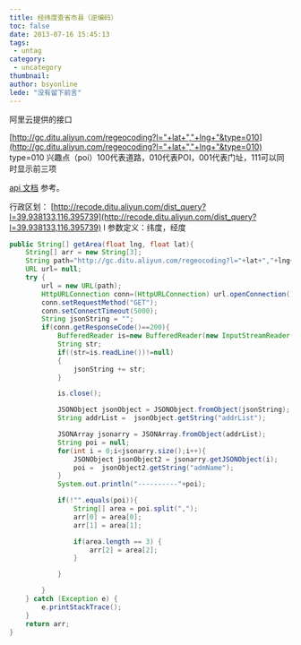 ```yaml
---
title: 经纬度查省市县（逆编码）
toc: false
date: 2013-07-16 15:45:13
tags:
 - untag
category: 
 - uncategory
thumbnail: 
author: bsyonline
lede: "没有留下前言"
---
```



阿里云提供的接口

[http://gc.ditu.aliyun.com/regeocoding?l="+lat+","+lng+"&type=010](http://gc.ditu.aliyun.com/regeocoding?l="+lat+","+lng+"&type=010)
type=010 兴趣点（poi）100代表道路，010代表POI，001代表门址，111可以同时显示前三项


[api 文档](http://gc.ditu.aliyun.com/jsdoc/geocode_api.html) 参考。

行政区划：
[http://recode.ditu.aliyun.com/dist_query?l=39.938133,116.395739](http://recode.ditu.aliyun.com/dist_query?l=39.938133,116.395739)
l 参数定义：纬度，经度


```java
public String[] getArea(float lng, float lat){
    String[] arr = new String[3];
    String path="http://gc.ditu.aliyun.com/regeocoding?l="+lat+","+lng+"&type=010";
    URL url= null;
    try {
        url = new URL(path);
        HttpURLConnection conn=(HttpURLConnection) url.openConnection();
        conn.setRequestMethod("GET");
        conn.setConnectTimeout(5000);
        String jsonString = "";
        if(conn.getResponseCode()==200){
            BufferedReader is=new BufferedReader(new InputStreamReader(conn.getInputStream(),"UTF-8"));
            String str;
            if((str=is.readLine())!=null)
            {
                jsonString += str;
            }

            is.close();

            JSONObject jsonObject = JSONObject.fromObject(jsonString);
            String addrList =  jsonObject.getString("addrList");

            JSONArray jsonarry = JSONArray.fromObject(addrList);
            String poi = null;
            for(int i = 0;i<jsonarry.size();i++){
                JSONObject jsonObject2 = jsonarry.getJSONObject(i);
                poi =  jsonObject2.getString("admName");
            }
            System.out.println("----------"+poi);

            if(!"".equals(poi)){
                String[] area = poi.split(",");
                arr[0] = area[0];
                arr[1] = area[1];

                if(area.length == 3) {
                    arr[2] = area[2];
                }

            }

        }
    } catch (Exception e) {
        e.printStackTrace();
    }
    return arr;
}
```
